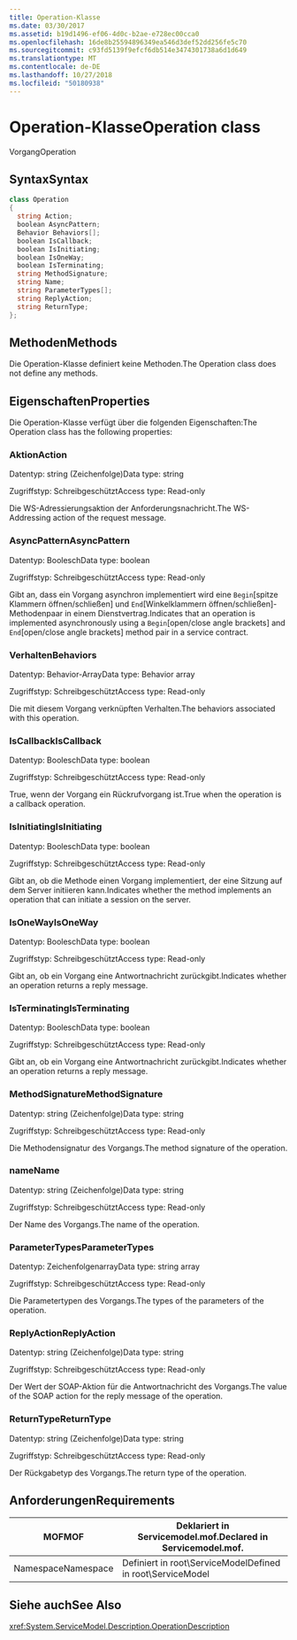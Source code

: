 ```yaml
---
title: Operation-Klasse
ms.date: 03/30/2017
ms.assetid: b19d1496-ef06-4d0c-b2ae-e728ec00cca0
ms.openlocfilehash: 16de8b25594896349ea546d3def52dd256fe5c70
ms.sourcegitcommit: c93fd5139f9efcf6db514e3474301738a6d1d649
ms.translationtype: MT
ms.contentlocale: de-DE
ms.lasthandoff: 10/27/2018
ms.locfileid: "50180938"
---
```

# <a name="operation-class"></a><span data-ttu-id="4cab1-102">Operation-Klasse</span><span class="sxs-lookup"><span data-stu-id="4cab1-102">Operation class</span></span>
<span data-ttu-id="4cab1-103">Vorgang</span><span class="sxs-lookup"><span data-stu-id="4cab1-103">Operation</span></span>  
  
## <a name="syntax"></a><span data-ttu-id="4cab1-104">Syntax</span><span class="sxs-lookup"><span data-stu-id="4cab1-104">Syntax</span></span>  
  
```csharp
class Operation  
{  
  string Action;  
  boolean AsyncPattern;  
  Behavior Behaviors[];  
  boolean IsCallback;  
  boolean IsInitiating;  
  boolean IsOneWay;  
  boolean IsTerminating;  
  string MethodSignature;  
  string Name;  
  string ParameterTypes[];  
  string ReplyAction;  
  string ReturnType;  
};  
```  
  
## <a name="methods"></a><span data-ttu-id="4cab1-105">Methoden</span><span class="sxs-lookup"><span data-stu-id="4cab1-105">Methods</span></span>  
 <span data-ttu-id="4cab1-106">Die Operation-Klasse definiert keine Methoden.</span><span class="sxs-lookup"><span data-stu-id="4cab1-106">The Operation class does not define any methods.</span></span>  
  
## <a name="properties"></a><span data-ttu-id="4cab1-107">Eigenschaften</span><span class="sxs-lookup"><span data-stu-id="4cab1-107">Properties</span></span>  
 <span data-ttu-id="4cab1-108">Die Operation-Klasse verfügt über die folgenden Eigenschaften:</span><span class="sxs-lookup"><span data-stu-id="4cab1-108">The Operation class has the following properties:</span></span>  
  
### <a name="action"></a><span data-ttu-id="4cab1-109">Aktion</span><span class="sxs-lookup"><span data-stu-id="4cab1-109">Action</span></span>  
 <span data-ttu-id="4cab1-110">Datentyp: string (Zeichenfolge)</span><span class="sxs-lookup"><span data-stu-id="4cab1-110">Data type: string</span></span>  
  
 <span data-ttu-id="4cab1-111">Zugriffstyp: Schreibgeschützt</span><span class="sxs-lookup"><span data-stu-id="4cab1-111">Access type: Read-only</span></span>  
  
 <span data-ttu-id="4cab1-112">Die WS-Adressierungsaktion der Anforderungsnachricht.</span><span class="sxs-lookup"><span data-stu-id="4cab1-112">The WS-Addressing action of the request message.</span></span>  
  
### <a name="asyncpattern"></a><span data-ttu-id="4cab1-113">AsyncPattern</span><span class="sxs-lookup"><span data-stu-id="4cab1-113">AsyncPattern</span></span>  
 <span data-ttu-id="4cab1-114">Datentyp: Boolesch</span><span class="sxs-lookup"><span data-stu-id="4cab1-114">Data type: boolean</span></span>  
  
 <span data-ttu-id="4cab1-115">Zugriffstyp: Schreibgeschützt</span><span class="sxs-lookup"><span data-stu-id="4cab1-115">Access type: Read-only</span></span>  
  
 <span data-ttu-id="4cab1-116">Gibt an, dass ein Vorgang asynchron implementiert wird eine `Begin`[spitze Klammern öffnen/schließen] und `End`[Winkelklammern öffnen/schließen]-Methodenpaar in einem Dienstvertrag.</span><span class="sxs-lookup"><span data-stu-id="4cab1-116">Indicates that an operation is implemented asynchronously using a `Begin`[open/close angle brackets] and `End`[open/close angle brackets] method pair in a service contract.</span></span>  
  
### <a name="behaviors"></a><span data-ttu-id="4cab1-117">Verhalten</span><span class="sxs-lookup"><span data-stu-id="4cab1-117">Behaviors</span></span>  
 <span data-ttu-id="4cab1-118">Datentyp: Behavior-Array</span><span class="sxs-lookup"><span data-stu-id="4cab1-118">Data type: Behavior array</span></span>  
  
 <span data-ttu-id="4cab1-119">Zugriffstyp: Schreibgeschützt</span><span class="sxs-lookup"><span data-stu-id="4cab1-119">Access type: Read-only</span></span>  
  
 <span data-ttu-id="4cab1-120">Die mit diesem Vorgang verknüpften Verhalten.</span><span class="sxs-lookup"><span data-stu-id="4cab1-120">The behaviors associated with this operation.</span></span>  
  
### <a name="iscallback"></a><span data-ttu-id="4cab1-121">IsCallback</span><span class="sxs-lookup"><span data-stu-id="4cab1-121">IsCallback</span></span>  
 <span data-ttu-id="4cab1-122">Datentyp: Boolesch</span><span class="sxs-lookup"><span data-stu-id="4cab1-122">Data type: boolean</span></span>  
  
 <span data-ttu-id="4cab1-123">Zugriffstyp: Schreibgeschützt</span><span class="sxs-lookup"><span data-stu-id="4cab1-123">Access type: Read-only</span></span>  
  
 <span data-ttu-id="4cab1-124">True, wenn der Vorgang ein Rückrufvorgang ist.</span><span class="sxs-lookup"><span data-stu-id="4cab1-124">True when the operation is a callback operation.</span></span>  
  
### <a name="isinitiating"></a><span data-ttu-id="4cab1-125">IsInitiating</span><span class="sxs-lookup"><span data-stu-id="4cab1-125">IsInitiating</span></span>  
 <span data-ttu-id="4cab1-126">Datentyp: Boolesch</span><span class="sxs-lookup"><span data-stu-id="4cab1-126">Data type: boolean</span></span>  
  
 <span data-ttu-id="4cab1-127">Zugriffstyp: Schreibgeschützt</span><span class="sxs-lookup"><span data-stu-id="4cab1-127">Access type: Read-only</span></span>  
  
 <span data-ttu-id="4cab1-128">Gibt an, ob die Methode einen Vorgang implementiert, der eine Sitzung auf dem Server initiieren kann.</span><span class="sxs-lookup"><span data-stu-id="4cab1-128">Indicates whether the method implements an operation that can initiate a session on the server.</span></span>  
  
### <a name="isoneway"></a><span data-ttu-id="4cab1-129">IsOneWay</span><span class="sxs-lookup"><span data-stu-id="4cab1-129">IsOneWay</span></span>  
 <span data-ttu-id="4cab1-130">Datentyp: Boolesch</span><span class="sxs-lookup"><span data-stu-id="4cab1-130">Data type: boolean</span></span>  
  
 <span data-ttu-id="4cab1-131">Zugriffstyp: Schreibgeschützt</span><span class="sxs-lookup"><span data-stu-id="4cab1-131">Access type: Read-only</span></span>  
  
 <span data-ttu-id="4cab1-132">Gibt an, ob ein Vorgang eine Antwortnachricht zurückgibt.</span><span class="sxs-lookup"><span data-stu-id="4cab1-132">Indicates whether an operation returns a reply message.</span></span>  
  
### <a name="isterminating"></a><span data-ttu-id="4cab1-133">IsTerminating</span><span class="sxs-lookup"><span data-stu-id="4cab1-133">IsTerminating</span></span>  
 <span data-ttu-id="4cab1-134">Datentyp: Boolesch</span><span class="sxs-lookup"><span data-stu-id="4cab1-134">Data type: boolean</span></span>  
  
 <span data-ttu-id="4cab1-135">Zugriffstyp: Schreibgeschützt</span><span class="sxs-lookup"><span data-stu-id="4cab1-135">Access type: Read-only</span></span>  
  
 <span data-ttu-id="4cab1-136">Gibt an, ob ein Vorgang eine Antwortnachricht zurückgibt.</span><span class="sxs-lookup"><span data-stu-id="4cab1-136">Indicates whether an operation returns a reply message.</span></span>  
  
### <a name="methodsignature"></a><span data-ttu-id="4cab1-137">MethodSignature</span><span class="sxs-lookup"><span data-stu-id="4cab1-137">MethodSignature</span></span>  
 <span data-ttu-id="4cab1-138">Datentyp: string (Zeichenfolge)</span><span class="sxs-lookup"><span data-stu-id="4cab1-138">Data type: string</span></span>  
  
 <span data-ttu-id="4cab1-139">Zugriffstyp: Schreibgeschützt</span><span class="sxs-lookup"><span data-stu-id="4cab1-139">Access type: Read-only</span></span>  
  
 <span data-ttu-id="4cab1-140">Die Methodensignatur des Vorgangs.</span><span class="sxs-lookup"><span data-stu-id="4cab1-140">The method signature of the operation.</span></span>  
  
### <a name="name"></a><span data-ttu-id="4cab1-141">name</span><span class="sxs-lookup"><span data-stu-id="4cab1-141">Name</span></span>  
 <span data-ttu-id="4cab1-142">Datentyp: string (Zeichenfolge)</span><span class="sxs-lookup"><span data-stu-id="4cab1-142">Data type: string</span></span>  
  
 <span data-ttu-id="4cab1-143">Zugriffstyp: Schreibgeschützt</span><span class="sxs-lookup"><span data-stu-id="4cab1-143">Access type: Read-only</span></span>  
  
 <span data-ttu-id="4cab1-144">Der Name des Vorgangs.</span><span class="sxs-lookup"><span data-stu-id="4cab1-144">The name of the operation.</span></span>  
  
### <a name="parametertypes"></a><span data-ttu-id="4cab1-145">ParameterTypes</span><span class="sxs-lookup"><span data-stu-id="4cab1-145">ParameterTypes</span></span>  
 <span data-ttu-id="4cab1-146">Datentyp: Zeichenfolgenarray</span><span class="sxs-lookup"><span data-stu-id="4cab1-146">Data type: string array</span></span>  
  
 <span data-ttu-id="4cab1-147">Zugriffstyp: Schreibgeschützt</span><span class="sxs-lookup"><span data-stu-id="4cab1-147">Access type: Read-only</span></span>  
  
 <span data-ttu-id="4cab1-148">Die Parametertypen des Vorgangs.</span><span class="sxs-lookup"><span data-stu-id="4cab1-148">The types of the parameters of the operation.</span></span>  
  
### <a name="replyaction"></a><span data-ttu-id="4cab1-149">ReplyAction</span><span class="sxs-lookup"><span data-stu-id="4cab1-149">ReplyAction</span></span>  
 <span data-ttu-id="4cab1-150">Datentyp: string (Zeichenfolge)</span><span class="sxs-lookup"><span data-stu-id="4cab1-150">Data type: string</span></span>  
  
 <span data-ttu-id="4cab1-151">Zugriffstyp: Schreibgeschützt</span><span class="sxs-lookup"><span data-stu-id="4cab1-151">Access type: Read-only</span></span>  
  
 <span data-ttu-id="4cab1-152">Der Wert der SOAP-Aktion für die Antwortnachricht des Vorgangs.</span><span class="sxs-lookup"><span data-stu-id="4cab1-152">The value of the SOAP action for the reply message of the operation.</span></span>  
  
### <a name="returntype"></a><span data-ttu-id="4cab1-153">ReturnType</span><span class="sxs-lookup"><span data-stu-id="4cab1-153">ReturnType</span></span>  
 <span data-ttu-id="4cab1-154">Datentyp: string (Zeichenfolge)</span><span class="sxs-lookup"><span data-stu-id="4cab1-154">Data type: string</span></span>  
  
 <span data-ttu-id="4cab1-155">Zugriffstyp: Schreibgeschützt</span><span class="sxs-lookup"><span data-stu-id="4cab1-155">Access type: Read-only</span></span>  
  
 <span data-ttu-id="4cab1-156">Der Rückgabetyp des Vorgangs.</span><span class="sxs-lookup"><span data-stu-id="4cab1-156">The return type of the operation.</span></span>  
  
## <a name="requirements"></a><span data-ttu-id="4cab1-157">Anforderungen</span><span class="sxs-lookup"><span data-stu-id="4cab1-157">Requirements</span></span>  
  
|<span data-ttu-id="4cab1-158">MOF</span><span class="sxs-lookup"><span data-stu-id="4cab1-158">MOF</span></span>|<span data-ttu-id="4cab1-159">Deklariert in Servicemodel.mof.</span><span class="sxs-lookup"><span data-stu-id="4cab1-159">Declared in Servicemodel.mof.</span></span>|  
|---------|-----------------------------------|  
|<span data-ttu-id="4cab1-160">Namespace</span><span class="sxs-lookup"><span data-stu-id="4cab1-160">Namespace</span></span>|<span data-ttu-id="4cab1-161">Definiert in root\ServiceModel</span><span class="sxs-lookup"><span data-stu-id="4cab1-161">Defined in root\ServiceModel</span></span>|  
  
## <a name="see-also"></a><span data-ttu-id="4cab1-162">Siehe auch</span><span class="sxs-lookup"><span data-stu-id="4cab1-162">See Also</span></span>  
 <xref:System.ServiceModel.Description.OperationDescription>
